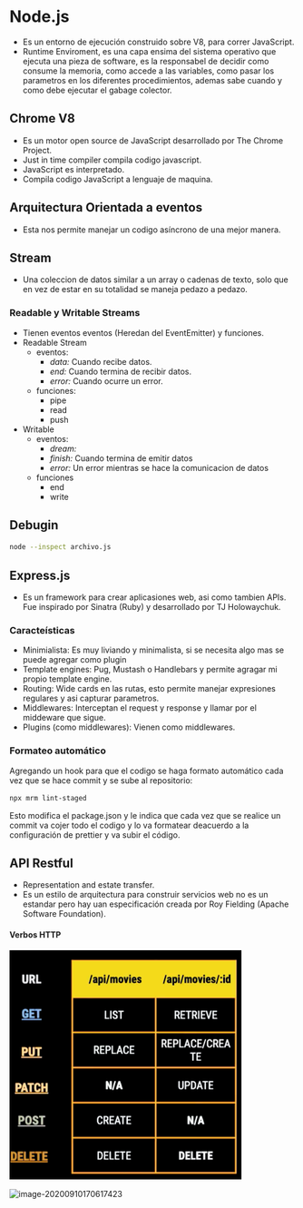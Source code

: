 # Node.js

* Es un entorno de ejecución construido sobre V8, para correr JavaScript.
* Runtime Enviroment, es una capa ensima del sistema operativo que ejecuta una pieza de software, es la responsabel de decidir como consume la memoria, como accede a las variables, como pasar los parametros en los diferentes procedimientos, ademas sabe cuando y como debe ejecutar el gabage colector.

## Chrome V8

* Es un motor open source de JavaScript desarrollado por The Chrome Project.
* Just in time compiler compila codigo javascript.
* JavaScript es interpretado.
* Compila codigo JavaScript a lenguaje de maquina.

## Arquitectura Orientada a eventos

* Esta nos permite manejar un codigo asíncrono de una mejor manera.

## Stream

* Una coleccion de datos similar a un array o cadenas de texto, solo que en vez de estar en su totalidad se maneja pedazo a pedazo.

### Readable y Writable Streams

* Tienen eventos eventos (Heredan del EventEmitter) y funciones.
* Readable Stream
  * eventos:
    * *data:* Cuando recibe datos.
    * *end:* Cuando termina de recibir datos.
    * *error:* Cuando ocurre un error.
  * funciones:
    * pipe
    * read
    * push
* Writable
  * eventos:
    * *dream:* 
    * *finish:* Cuando termina de emitir datos
    * *error:* Un error mientras se hace la comunicacion de datos
  * funciones
    * end
    * write

## Debugin

```bash
node --inspect archivo.js
```

## Express.js

* Es un framework para crear aplicasiones web, asi como tambien APIs. Fue inspirado por Sinatra (Ruby)  y desarrollado por TJ Holowaychuk.

### Caracteísticas

* Minimialista: Es muy liviando y minimalista, si se necesita algo mas se puede agregar como plugin
* Template engines: Pug, Mustash o Handlebars y permite agragar mi propio template engine.
* Routing: Wide cards en las rutas, esto permite manejar expresiones regulares y asi capturar parametros.
* Middlewares: Interceptan el request y response y llamar por el middeware que sigue.
* Plugins (como middlewares): Vienen como middlewares.

### Formateo automático

Agregando un hook para que el codigo se haga formato automático cada vez que se hace commit y se sube al repositorio:

```bash
npx mrm lint-staged
```

Esto modifica el package.json y le indica que cada vez que se realice un commit va cojer todo el codigo y lo va formatear deacuerdo a la configuración de prettier y va subir el código.

## API Restful

* Representation and estate transfer.
* Es un estilo de arquitectura para construir servicios web no es un estandar pero hay uan especificación creada por Roy Fielding (Apache Software Foundation).

#### Verbos HTTP

![image-20200910162051130](./assets/api_rest.png)

![image-20200910170617423](/run/media/byron/Projects/node/backend-javascript/backend-nodejs/docs/assets/api_rest_routes.png)
